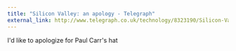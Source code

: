```yaml
---
title: "Silicon Valley: an apology - Telegraph"
external_link: http://www.telegraph.co.uk/technology/8323190/Silicon-Valley-an-apology.html
---
```

I'd like to apologize for Paul Carr's hat

